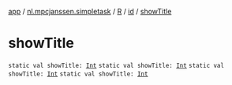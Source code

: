 [app](../../../index.md) / [nl.mpcjanssen.simpletask](../../index.md) / [R](../index.md) / [id](index.md) / [showTitle](.)

# showTitle

`static val showTitle: `[`Int`](https://kotlinlang.org/api/latest/jvm/stdlib/kotlin/-int/index.html)
`static val showTitle: `[`Int`](https://kotlinlang.org/api/latest/jvm/stdlib/kotlin/-int/index.html)
`static val showTitle: `[`Int`](https://kotlinlang.org/api/latest/jvm/stdlib/kotlin/-int/index.html)
`static val showTitle: `[`Int`](https://kotlinlang.org/api/latest/jvm/stdlib/kotlin/-int/index.html)
